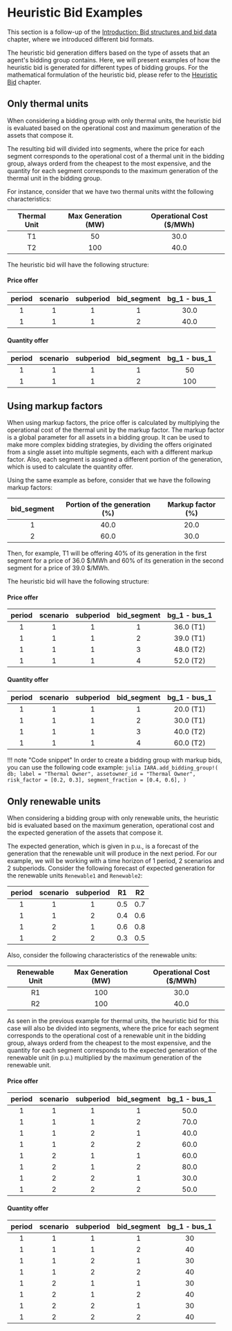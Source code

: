 # Heuristic Bid Examples

This section is a follow-up of the [Introduction: Bid structures and bid data](bidding_formats.md) chapter, where we introduced different bid formats.

The heuristic bid generation differs based on the type of assets that an agent's bidding group contains.
Here, we will present examples of how the heuristic bid is generated for different types of bidding groups.
For the mathematical formulation of the heuristic bid, please refer to the [Heuristic Bid](heuristic_bids.md) chapter.

## Only thermal units

When considering a bidding group with only thermal units, the heuristic bid is evaluated based on the operational cost and maximum generation of the assets that compose it.

The resulting bid will divided into segments, where the price for each segment corresponds to the operational cost of a thermal unit in the bidding group, always orderd from the cheapest to the most expensive, and the quantity for each segment corresponds to the maximum generation of the thermal unit in the bidding group.

For instance, consider that we have two thermal units witht the following characteristics:

| Thermal Unit | Max Generation (MW) | Operational Cost ($/MWh) |
|:------------:|:-------------------:|:------------------------:|
|     T1       |         50          |           30.0           |
|     T2       |         100         |           40.0           |

The heuristic bid will have the following structure:

#### Price offer

| period | scenario | subperiod | bid_segment | bg_1 - bus_1 |
|:------:|:--------:|:---------:|:-----------:|:------------:|
|   1    |    1     |     1     |      1      |    30.0     |
|   1    |    1     |     1     |      2      |    40.0     |


#### Quantity offer

| period | scenario | subperiod | bid_segment | bg_1 - bus_1 |
|:------:|:--------:|:---------:|:-----------:|:------------:|
|   1    |    1     |     1     |      1      |     50      |
|   1    |    1     |     1     |      2      |     100      |


## Using markup factors

When using markup factors, the price offer is calculated by multiplying the operational cost of the thermal unit by the markup factor. 
The markup factor is a global parameter for all assets in a bidding group.
It can be used to make more complex bidding strategies, by dividing the offers originated from a single asset into multiple segments, each with a different markup factor.
Also, each segment is assigned a different portion of the generation, which is used to calculate the quantity offer.

Using the same example as before, consider that we have the following markup factors:

| bid_segment | Portion of the generation (%) | Markup factor (%) |
|:-----------:|:-----------------:| :-----------------:|
|      1      |        40.0       |    20.0          |
|      2      |        60.0       |   30.0          |


Then, for example, T1 will be offering 40% of its generation in the first segment for a price of 36.0 \$/MWh and 60\% of its generation in the second segment for a price of 39.0 \$/MWh.


The heuristic bid will have the following structure:


#### Price offer

| period | scenario | subperiod | bid_segment | bg_1 - bus_1 |
|:------:|:--------:|:---------:|:-----------:|:------------:|
|   1    |    1     |     1     |      1      |    36.0 (T1) |
|   1    |    1     |     1     |      2      |    39.0 (T1) |
|   1    |    1     |     1     |      3      |    48.0 (T2) |
|   1    |    1     |     1     |      4      |    52.0 (T2) |


#### Quantity offer

| period | scenario | subperiod | bid_segment | bg_1 - bus_1 |
|:------:|:--------:|:---------:|:-----------:|:------------:|
|   1    |    1     |     1     |      1      |    20.0 (T1) |
|   1    |    1     |     1     |      2      |    30.0 (T1) |
|   1    |    1     |     1     |      3      |    40.0 (T2) |
|   1    |    1     |     1     |      4      |    60.0 (T2) |


!!! note "Code snippet"
    In order to create a bidding group with markup bids, you can use the following code example:
    ```julia
    IARA.add_bidding_group!(
        db;
        label = "Thermal Owner",
        assetowner_id = "Thermal Owner",
        risk_factor = [0.2, 0.3],
        segment_fraction = [0.4, 0.6],
    )
    ```


## Only renewable units

When considering a bidding group with only renewable units, the heuristic bid is evaluated based on the maximum generation, operational cost and the expected generation of the assets that compose it.

The expected generation, which is given in p.u., is a forecast of the generation that the renewable unit will produce in the next period.
For our example, we will be working with a time horizon of 1 period, 2 scenarios and 2 subperiods.
Consider the following forecast of expected generation for the renewable units `Renewable1` and `Renewable2`:


| period | scenario | subperiod |  R1  | R2   |
|:------:|:--------:|:---------:|:------------:|:------------:|
|   1    |    1     |     1     |     0.5      |     0.7      |
|   1    |    1     |     2     |     0.4      |     0.6      |
|   1    |    2     |     1     |     0.6      |     0.8      |
|   1    |    2     |     2     |     0.3      |     0.5      |

Also, consider the following characteristics of the renewable units:

| Renewable Unit | Max Generation (MW) | Operational Cost ($/MWh) |
|:-------------:|:-------------------:|:------------------------:|
|     R1        |         100          |           30.0           |
|     R2        |         100          |           40.0           |


As seen in the previous example for thermal units, the heuristic bid for this case will also be divided into segments, where the price for each segment corresponds to the operational cost of a renewable unit in the bidding group, always orderd from the cheapest to the most expensive, and the quantity for each segment corresponds to the expected generation of the renewable unit (in p.u.) multiplied by the maximum generation of the renewable unit.


#### Price offer

| period | scenario | subperiod | bid_segment | bg_1 - bus_1 |
|:------:|:--------:|:---------:|:-----------:|:------------:|
|   1    |    1     |     1     |      1      |    50.0     |
|   1    |    1     |     1     |      2      |    70.0     |
|   1    |    1     |     2     |      1      |    40.0     |
|   1    |    1     |     2     |      2      |    60.0     |
|   1    |    2     |     1     |      1      |    60.0     |
|   1    |    2     |     1     |      2      |    80.0     |
|   1    |    2     |     2     |      1      |    30.0     |
|   1    |    2     |     2     |      2      |    50.0     |



#### Quantity offer

| period | scenario | subperiod | bid_segment | bg_1 - bus_1 |
|:------:|:--------:|:---------:|:-----------:|:------------:|
|   1    |    1     |     1     |      1      |     30      |
|   1    |    1     |     1     |      2      |     40      |
|   1    |    1     |     2     |      1      |     30      |
|   1    |    1     |     2     |      2      |     40      |
|   1    |    2     |     1     |      1      |     30      |
|   1    |    2     |     1     |      2      |     40      |
|   1    |    2     |     2     |      1      |     30      |
|   1    |    2     |     2     |      2      |     40      |
